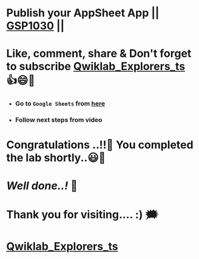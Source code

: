 # Publish your AppSheet App || [GSP1030](https://www.cloudskillsboost.google/course_templates/635/labs/461578) ||

# Like, comment, share & Don't forget to subscribe [Qwiklab_Explorers_ts](https://youtube.com/@titashshil?si=RgamNu1dc9jVIbJN) 👍😄🤝

* ### Go to `Google Sheets` from [here](https://docs.google.com/spreadsheets/u/0/?tgif=d)

* ### Follow next steps from video

# Congratulations ..!!🎉  You completed the lab shortly..😃💯

# *Well done..!* 👏

# Thank you for visiting.... :) 🗯️

# [Qwiklab_Explorers_ts](https://youtube.com/@titashshil?si=RgamNu1dc9jVIbJN)
